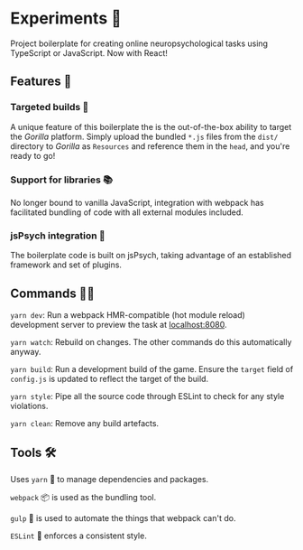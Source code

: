 # Experiments 🧠

Project boilerplate for creating online neuropsychological tasks using TypeScript or JavaScript. Now with React!

## Features 🌈

### Targeted builds 🎯

A unique feature of this boilerplate the is the out-of-the-box ability to target the _Gorilla_ platform. Simply upload the bundled `*.js` files from the `dist/` directory to _Gorilla_ as `Resources` and reference them in the `head`, and you're ready to go!

### Support for libraries 📚

No longer bound to vanilla JavaScript, integration with webpack has facilitated bundling of code with all external modules included.

### jsPsych integration 🧠

The boilerplate code is built on jsPsych, taking advantage of an established framework and set of plugins.

## Commands 👨‍💻

`yarn dev`: Run a webpack HMR-compatible (hot module reload) development server to preview the task at [localhost:8080](localhost:8080).

`yarn watch`: Rebuild on changes. The other commands do this automatically anyway.

`yarn build`: Run a development build of the game. Ensure the `target` field of `config.js` is updated to reflect the target of the build.

`yarn style`: Pipe all the source code through ESLint to check for any style violations.

`yarn clean`: Remove any build artefacts.

## Tools 🛠

Uses `yarn` 🧶 to manage dependencies and packages. 

`webpack` 📦 is used as the bundling tool. 

`gulp` 🥤 is used to automate the things that webpack can't do. 

`ESLint` 💅 enforces a consistent style.